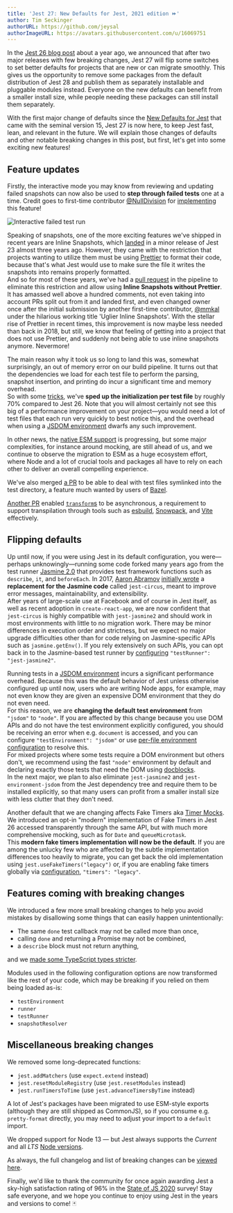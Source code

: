 ```yaml
---
title: 'Jest 27: New Defaults for Jest, 2021 edition ⏩'
author: Tim Seckinger
authorURL: https://github.com/jeysal
authorImageURL: https://avatars.githubusercontent.com/u/16069751
---
```


In the [Jest 26 blog post](/blog/2020/05/05/jest-26) about a year ago, we announced that after two major releases with few breaking changes, Jest 27 will flip some switches to set better defaults for projects that are new or can migrate smoothly. This gives us the opportunity to remove some packages from the default distribution of Jest 28 and publish them as separately installable and pluggable modules instead. Everyone on the new defaults can benefit from a smaller install size, while people needing these packages can still install them separately.

With the first major change of defaults since the [New Defaults for Jest](/blog/2016/09/01/jest-15) that came with the seminal version 15, Jest 27 is now here, to keep Jest fast, lean, and relevant in the future. We will explain those changes of defaults and other notable breaking changes in this post, but first, let's get into some exciting new features!

<!--truncate-->

## Feature updates

Firstly, the interactive mode you may know from reviewing and updating failed snapshots can now also be used to **step through failed tests** one at a time. Credit goes to first-time contributor [@NullDivision](https://github.com/NullDivision) for [implementing](https://github.com/facebook/jest/pull/10858) this feature!

![Interactive failed test run](/img/blog/27-interactive-failures.png)

Speaking of snapshots, one of the more exciting features we've shipped in recent years are Inline Snapshots, which [landed](https://github.com/facebook/jest/pull/6380) in a minor release of Jest 23 almost three years ago. However, they came with the restriction that projects wanting to utilize them must be using [Prettier](https://prettier.io/) to format their code, because that's what Jest would use to make sure the file it writes the snapshots into remains properly formatted.  
And so for most of these years, we've had a [pull request](https://github.com/facebook/jest/pull/7792) in the pipeline to eliminate this restriction and allow using **Inline Snapshots without Prettier**. It has amassed well above a hundred comments, not even taking into account PRs split out from it and landed first, and even changed owner once after the initial submission by another first-time contributor, [@mmkal](https://github.com/mmkal) under the hilarious working title 'Uglier Inline Snapshots'. With the stellar rise of Prettier in recent times, this improvement is now maybe less needed than back in 2018, but still, we know that feeling of getting into a project that does not use Prettier, and suddenly not being able to use inline snapshots anymore. Nevermore!

The main reason why it took us so long to land this was, somewhat surprisingly, an out of memory error on our build pipeline. It turns out that the dependencies we load for each test file to perform the parsing, snapshot insertion, and printing do incur a significant time and memory overhead.  
So with some [tricks](https://github.com/facebook/jest/issues/9898), we've **sped up the initialization per test file** by roughly 70% compared to Jest 26. Note that you will almost certainly not see this big of a performance improvement on your project—you would need a lot of test files that each run very quickly to best notice this, and the overhead when using a [JSDOM environment](/docs/configuration#testenvironment-string) dwarfs any such improvement.

In other news, the [native ESM support](https://github.com/facebook/jest/issues/9430) is progressing, but some major complexities, for instance around mocking, are still ahead of us, and we continue to observe the migration to ESM as a huge ecosystem effort, where Node and a lot of crucial tools and packages all have to rely on each other to deliver an overall compelling experience.

We've also merged [a PR](https://github.com/facebook/jest/pull/9351) to be able to deal with test files symlinked into the test directory, a feature much wanted by users of [Bazel](https://bazel.build/).

[Another PR](https://github.com/facebook/jest/issues/9504) enabled [`transform`s](/docs/configuration#transform-objectstring-pathtotransformer--pathtotransformer-object) to be asynchronous, a requirement to support transpilation through tools such as [esbuild](https://esbuild.github.io/), [Snowpack](https://www.snowpack.dev/), and [Vite](https://vitejs.dev/) effectively.

## Flipping defaults

Up until now, if you were using Jest in its default configuration, you were—perhaps unknowingly—running some code forked many years ago from the test runner [Jasmine 2.0](https://jasmine.github.io/2.0/introduction) that provides test framework functions such as `describe`, `it`, and `beforeEach`. In 2017, [Aaron Abramov](https://github.com/aaronabramov) [initially wrote](https://github.com/facebook/jest/pull/3668) a **replacement for the Jasmine code** called `jest-circus`, meant to improve error messages, maintainability, and extensibility.  
After years of large-scale use at Facebook and of course in Jest itself, as well as recent adoption in `create-react-app`, we are now confident that `jest-circus` is highly compatible with `jest-jasmine2` and should work in most environments with little to no migration work. There may be minor differences in execution order and strictness, but we expect no major upgrade difficulties other than for code relying on Jasmine-specific APIs such as `jasmine.getEnv()`. If you rely extensively on such APIs, you can opt back in to the Jasmine-based test runner by [configuring](/docs/configuration#testrunner-string) `"testRunner": "jest-jasmine2"`.

Running tests in a [JSDOM environment](/docs/configuration#testenvironment-string) incurs a significant performance overhead. Because this was the default behavior of Jest unless otherwise configured up until now, users who are writing Node apps, for example, may not even know they are given an expensive DOM environment that they do not even need.  
For this reason, we are **changing the default test environment** from `"jsdom"` to `"node"`. If you are affected by this change because you use DOM APIs and do not have the test environment explicitly configured, you should be receiving an error when e.g. `document` is accessed, and you can configure `"testEnvironment": "jsdom"` or use [per-file environment configuration](/docs/configuration#testenvironment-string) to resolve this.  
For mixed projects where some tests require a DOM environment but others don't, we recommend using the fast `"node"` environment by default and declaring exactly those tests that need the DOM using [docblocks](/docs/configuration#testenvironment-string).  
In the next major, we plan to also eliminate `jest-jasmine2` and `jest-environment-jsdom` from the Jest dependency tree and require them to be installed explicitly, so that many users can profit from a smaller install size with less clutter that they don't need.

Another default that we are changing affects Fake Timers aka [Timer Mocks](/docs/timer-mocks). We introduced an opt-in "modern" implementation of Fake Timers in Jest 26 accessed transparently through the same API, but with much more comprehensive mocking, such as for `Date` and `queueMicrotask`.  
This **modern fake timers implementation will now be the default**. If you are among the unlucky few who are affected by the subtle implementation differences too heavily to migrate, you can get back the old implementation using `jest.useFakeTimers("legacy")` or, if you are enabling fake timers globally via [configuration](/docs/configuration#timers-string), `"timers": "legacy"`.

## Features coming with breaking changes

We introduced a few more small breaking changes to help you avoid mistakes by disallowing some things that can easily happen unintentionally:

- The same `done` test callback may not be called more than once,
- calling `done` and returning a Promise may not be combined,
- a `describe` block must not return anything,

and we [made some TypeScript types stricter](https://github.com/facebook/jest/pull/10512).

Modules used in the following configuration options are now transformed like the rest of your code, which may be breaking if you relied on them being loaded as-is:

- `testEnvironment`
- `runner`
- `testRunner`
- `snapshotResolver` <!-- TODO pending merge https://github.com/facebook/jest/pull/8829 -->

## Miscellaneous breaking changes

We removed some long-deprecated functions:

- `jest.addMatchers` (use `expect.extend` instead)
- `jest.resetModuleRegistry` (use `jest.resetModules` instead)
- `jest.runTimersToTime` (use `jest.advanceTimersByTime` instead)

A lot of Jest's packages have been migrated to use ESM-style exports (although they are still shipped as CommonJS), so if you consume e.g. `pretty-format` directly, you may need to adjust your import to a `default` import.

We dropped support for Node 13 — but Jest always supports the _Current_ and all _LTS_ [Node versions](https://nodejs.org/en/about/releases/).

As always, the full changelog and list of breaking changes can be [viewed here](https://github.com/facebook/jest/blob/master/CHANGELOG.md#2700).

Finally, we'd like to thank the community for once again awarding Jest a sky-high satisfaction rating of 96% in the [State of JS 2020](https://2020.stateofjs.com/en-US/technologies/testing/) survey! Stay safe everyone, and we hope you continue to enjoy using Jest in the years and versions to come! 🃏

